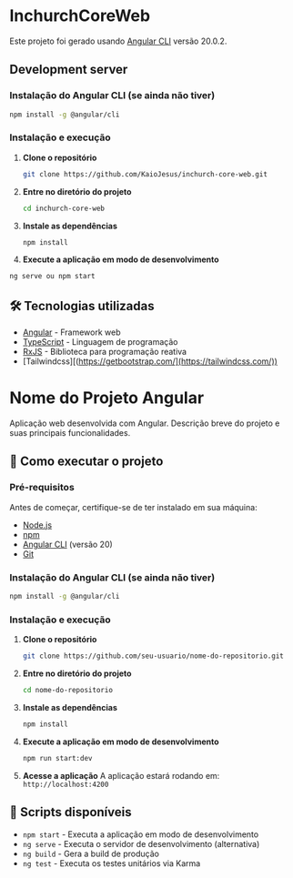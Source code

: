 # InchurchCoreWeb

Este projeto foi gerado usando [Angular CLI](https://github.com/angular/angular-cli) versão 20.0.2.

## Development server

### Instalação do Angular CLI (se ainda não tiver)

```bash
npm install -g @angular/cli
```

### Instalação e execução

1. **Clone o repositório**
   ```bash
   git clone https://github.com/KaioJesus/inchurch-core-web.git
   ```

2. **Entre no diretório do projeto**
   ```bash
   cd inchurch-core-web
   ```

3. **Instale as dependências**
   ```bash
   npm install
   ```
4. **Execute a aplicação em modo de desenvolvimento**

```bash
ng serve ou npm start
```

## 🛠️ Tecnologias utilizadas

- [Angular](https://angular.io/) - Framework web
- [TypeScript](https://www.typescriptlang.org/) - Linguagem de programação
- [RxJS](https://rxjs.dev/) - Biblioteca para programação reativa
- [Tailwindcss][(https://getbootstrap.com/](https://tailwindcss.com/)) 

# Nome do Projeto Angular

Aplicação web desenvolvida com Angular. Descrição breve do projeto e suas principais funcionalidades.

## 🚀 Como executar o projeto

### Pré-requisitos

Antes de começar, certifique-se de ter instalado em sua máquina:
- [Node.js](https://nodejs.org/) 
- [npm](https://www.npmjs.com/) 
- [Angular CLI](https://angular.io/cli) (versão 20)
- [Git](https://git-scm.com/)

### Instalação do Angular CLI (se ainda não tiver)

```bash
npm install -g @angular/cli
```

### Instalação e execução

1. **Clone o repositório**
   ```bash
   git clone https://github.com/seu-usuario/nome-do-repositorio.git
   ```

2. **Entre no diretório do projeto**
   ```bash
   cd nome-do-repositorio
   ```

3. **Instale as dependências**
   ```bash
   npm install
   ```

4. **Execute a aplicação em modo de desenvolvimento**
   ```bash
   npm run start:dev
   ```

5. **Acesse a aplicação**
   A aplicação estará rodando em: `http://localhost:4200`

## 📝 Scripts disponíveis

- `npm start` - Executa a aplicação em modo de desenvolvimento
- `ng serve` - Executa o servidor de desenvolvimento (alternativa)
- `ng build` - Gera a build de produção
- `ng test` - Executa os testes unitários via Karma

